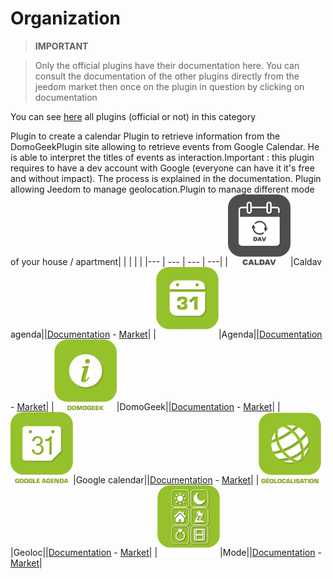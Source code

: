 
# Organization


>**IMPORTANT**

>Only the official plugins have their documentation here. You can consult the documentation of the other plugins directly from the jeedom market then once on the plugin in question by clicking on documentation


You can see [here](https://market.jeedom.com/index.php?v=d&p=market&type=plugin&categorie=organization) all plugins (official or not) in this category

Plugin to create a calendar Plugin to retrieve information from the DomoGeekPlugin site allowing to retrieve events from Google Calendar. He is able to interpret the titles of events as interaction.Important : this plugin requires to have a dev account with Google (everyone can have it it's free and without impact). The process is explained in the documentation. Plugin allowing Jeedom to manage geolocation.Plugin to manage different mode of your house / apartment| | | | |
|--- | --- | --- | ---|
|<img src="caldav/caldav_icon.png" width="100" />|Caldav agenda||[Documentation](caldav/index.md) - [Market](https://market.jeedom.com/index.php?v=d&p=market_display&id=1149)|
|<img src="calendar/calendar_icon.png" width="100" />|Agenda||[Documentation](calendar/index.md) - [Market](https://market.jeedom.com/index.php?v=d&p=market_display&id=57)|
|<img src="domogeek/domogeek_icon.png" width="100" />|DomoGeek||[Documentation](domogeek/index.md) - [Market](https://market.jeedom.com/index.php?v=d&p=market_display&id=250)|
|<img src="gCalendar/gCalendar_icon.png" width="100" />|Google calendar||[Documentation](gCalendar/index.md) - [Market](https://market.jeedom.com/index.php?v=d&p=market_display&id=3318)|
|<img src="geoloc/geoloc_icon.png" width="100" />|Geoloc||[Documentation](geoloc/index.md) - [Market](https://market.jeedom.com/index.php?v=d&p=market_display&id=12)|
|<img src="mode/mode_icon.png" width="100" />|Mode||[Documentation](mode/index.md) - [Market](https://market.jeedom.com/index.php?v=d&p=market_display&id=1929)|

